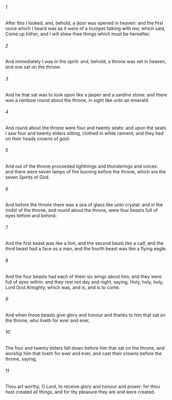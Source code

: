 ###### 1
After this I looked, and, behold, a door was opened in heaven: and the first voice which I heard was as it were of a trumpet talking with me; which said, Come up hither, and I will shew thee things which must be hereafter.

###### 2
And immediately I was in the spirit: and, behold, a throne was set in heaven, and one sat on the throne.

###### 3
And he that sat was to look upon like a jasper and a sardine stone: and there was a rainbow round about the throne, in sight like unto an emerald.

###### 4
And round about the throne were four and twenty seats: and upon the seats I saw four and twenty elders sitting, clothed in white raiment; and they had on their heads crowns of gold.

###### 5
And out of the throne proceeded lightnings and thunderings and voices: and there were seven lamps of fire burning before the throne, which are the seven Spirits of God.

###### 6
And before the throne there was a sea of glass like unto crystal: and in the midst of the throne, and round about the throne, were four beasts full of eyes before and behind.

###### 7
And the first beast was like a lion, and the second beast like a calf, and the third beast had a face as a man, and the fourth beast was like a flying eagle.

###### 8
And the four beasts had each of them six wings about him; and they were full of eyes within: and they rest not day and night, saying, Holy, holy, holy, Lord God Almighty, which was, and is, and is to come.

###### 9
And when those beasts give glory and honour and thanks to him that sat on the throne, who liveth for ever and ever,

###### 10
The four and twenty elders fall down before him that sat on the throne, and worship him that liveth for ever and ever, and cast their crowns before the throne, saying,

###### 11
Thou art worthy, O Lord, to receive glory and honour and power: for thou hast created all things, and for thy pleasure they are and were created.

